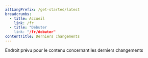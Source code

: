 ```yaml
---
altLangPrefix: /get-started/latest
breadcrumbs:
  - title: Accueil
    link: /fr
  - title: "Débuter
    link: "/fr/debuter"
contentTitle: Derniers changements
---
```

<p>Endroit prévu pour le contenu concernant les derniers changements</p>
